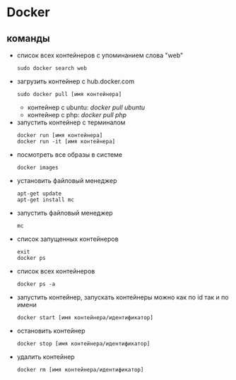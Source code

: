 # Docker

## команды

-   список всех контейнеров с упоминанием слова "web"
    ```
    sudo docker search web
    ```
-   загрузить контейнер с hub.docker.com
    ```
    sudo docker pull [имя контейнера]
    ```
    -   контейнер с ubuntu: 	*docker pull ubuntu*
    -   контейнер с php: 		*docker pull php*
-   запустить контейнер с терминалом
    ```
    docker run [имя контейнера]
    docker run -it [имя контейнера]
    ```
-   посмотреть все образы в системе
    ```
    docker images
    ```
-   установить файловый менеджер
    ```
    apt-get update
    apt-get install mc
    ```
-   запустить файловый менеджер
    ```
    mc
    ```
-   список запущенных контейнеров
    ```
    exit
    docker ps
    ```
-   список всех контейнеров
    ```
    docker ps -a
    ```
-   запустить контейнер, запускать контейнеры можно как по id так и по имени
    ```
    docker start [имя контейнера/идентификатор]
    ```
-   остановить контейнер
    ```
    docker stop [имя контейнера/идентификатор]
    ```
-   удалить контейнер
    ```
    docker rm [имя контейнера/идентификатор]
    ```
